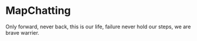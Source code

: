 # MapChatting
Only forward, never back, this is our life, failure never hold our steps, we are brave warrier.
